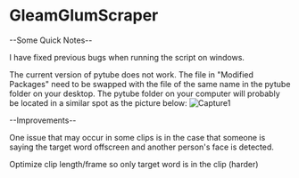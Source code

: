 # GleamGlumScraper

--Some Quick Notes--

I have fixed previous bugs when running the script on windows.

The current version of pytube does not work. The file in "Modified Packages" need to be swapped with the file of the same name in the pytube folder on your desktop. The pytube folder on your computer will probably be located in a similar spot as the picture below:
![Capture1](https://user-images.githubusercontent.com/65328908/167334203-5110cc25-5782-4315-bac7-6d812e2f133a.PNG)



--Improvements--

One issue that may occur in some clips is in the case that someone is saying the target word offscreen and another person's face is detected. 
 
Optimize clip length/frame so only target word is in the clip (harder)
